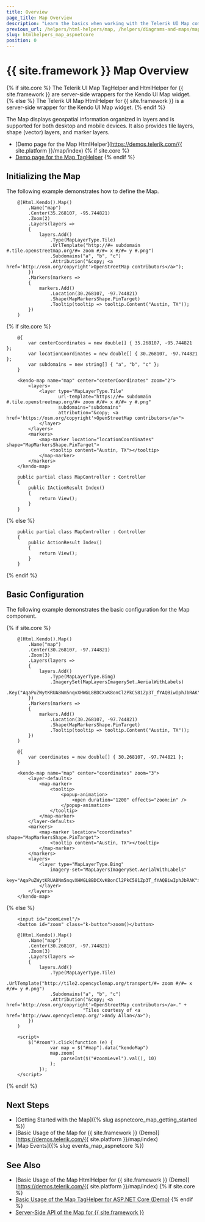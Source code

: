 ```yaml
---
title: Overview
page_title: Map Overview
description: "Learn the basics when working with the Telerik UI Map component for {{ site.framework }}."
previous_url: /helpers/html-helpers/map, /helpers/diagrams-and-maps/map/overview
slug: htmlhelpers_map_aspnetcore
position: 0
---
```


# {{ site.framework }} Map Overview

{% if site.core %}
The Telerik UI Map TagHelper and HtmlHelper for {{ site.framework }} are server-side wrappers for the Kendo UI Map widget.
{% else %}
The Telerik UI Map HtmlHelper for {{ site.framework }} is a server-side wrapper for the Kendo UI Map widget.
{% endif %}

The Map displays geospatial information organized in layers and is supported for both desktop and mobile devices. It also provides tile layers, shape (vector) layers, and marker layers.

* [Demo page for the Map HtmlHelper](https://demos.telerik.com/{{ site.platform }}/map/index)
{% if site.core %}
* [Demo page for the Map TagHelper](https://demos.telerik.com/aspnet-core/map/tag-helper)
{% endif %}

## Initializing the Map

The following example demonstrates how to define the Map.

```HtmlHelper
    @(Html.Kendo().Map()
        .Name("map")
        .Center(35.268107, -95.744821)
        .Zoom(2)
        .Layers(layers =>
        {
            layers.Add()
                .Type(MapLayerType.Tile)
                .UrlTemplate("http://#= subdomain #.tile.openstreetmap.org/#= zoom #/#= x #/#= y #.png")
                .Subdomains("a", "b", "c")
                .Attribution("&copy; <a href='http://osm.org/copyright'>OpenStreetMap contributors</a>");
        })
        .Markers(markers =>
        {
            markers.Add()
                .Location(30.268107, -97.744821)
                .Shape(MapMarkersShape.PinTarget)
                .Tooltip(tooltip => tooltip.Content("Austin, TX"));
        })
    )
```
{% if site.core %}
```TagHelper
    @{
        var centerCoordinates = new double[] { 35.268107, -95.744821 };
        var locationCoordinates = new double[] { 30.268107, -97.744821 };
        var subdomains = new string[] { "a", "b", "c" };
    }

    <kendo-map name="map" center="centerCoordinates" zoom="2">
        <layers>
            <layer type="MapLayerType.Tile"
                   url-template="https://#= subdomain #.tile.openstreetmap.org/#= zoom #/#= x #/#= y #.png"
                   subdomains="subdomains"
                   attribution="&copy; <a href='https://osm.org/copyright'>OpenStreetMap contributors</a>">
            </layer>
        </layers>
        <markers>
            <map-marker location="locationCoordinates" shape="MapMarkersShape.PinTarget">
                <tooltip content="Austin, TX"></tooltip>
            </map-marker>
        </markers>
    </kendo-map>
```
```Controller
    public partial class MapController : Controller
    {
        public IActionResult Index()
        {
            return View();
        }
    }
```
{% else %}
```Controller
    public partial class MapController : Controller
    {
        public ActionResult Index()
        {
            return View();
        }
    }
```
{% endif %}


## Basic Configuration

The following example demonstrates the basic configuration for the Map component.

{% if site.core %}
```HtmlHelper
    @(Html.Kendo().Map()
        .Name("map")
        .Center(30.268107, -97.744821)
        .Zoom(3)
        .Layers(layers =>
        {
            layers.Add()
                .Type(MapLayerType.Bing)
                .ImagerySet(MapLayersImagerySet.AerialWithLabels)
                .Key("AqaPuZWytKRUA8Nm5nqvXHWGL8BDCXvK8onCl2PkC581Zp3T_fYAQBiwIphJbRAK");
        })
        .Markers(markers =>
        {
            markers.Add()
                .Location(30.268107, -97.744821)
                .Shape(MapMarkersShape.PinTarget)
                .Tooltip(tooltip => tooltip.Content("Austin, TX"));
        })
    )
```
```TagHelper
    @{
        var coordinates = new double[] { 30.268107, -97.744821 };
    }

    <kendo-map name="map" center="coordinates" zoom="3">
        <layer-defaults>
            <map-marker>
                <tooltip>
                    <popup-animation>
                        <open duration="1200" effects="zoom:in" />
                    </popup-animation>
                </tooltip>
            </map-marker>
        </layer-defaults>
        <markers>
            <map-marker location="coordinates"  shape="MapMarkersShape.PinTarget">
                <tooltip content="Austin, TX"></tooltip>
            </map-marker>
        </markers>
        <layers>
            <layer type="MapLayerType.Bing"
                imagery-set="MapLayersImagerySet.AerialWithLabels"
                key="AqaPuZWytKRUA8Nm5nqvXHWGL8BDCXvK8onCl2PkC581Zp3T_fYAQBiwIphJbRAK">
            </layer>
        </layers>
    </kendo-map>
```
{% else %}
```HtmlHelper
    <input id="zoomLevel"/>
    <button id="zoom" class="k-button">zoom()</button>

    @(Html.Kendo().Map()
        .Name("map")
        .Center(30.268107, -97.744821)
        .Zoom(3)
        .Layers(layers =>
        {
            layers.Add()
                .Type(MapLayerType.Tile)
                .UrlTemplate("http://tile2.opencyclemap.org/transport/#= zoom #/#= x #/#= y #.png")
                .Subdomains("a", "b", "c")
                .Attribution("&copy; <a href='http://osm.org/copyright'>OpenStreetMap contributors</a>." +
                            "Tiles courtesy of <a href='http://www.opencyclemap.org/'>Andy Allan</a>");
        })
    )

    <script>
        $("#zoom").click(function (e) {
                var map = $("#map").data("kendoMap")
                map.zoom(
                    parseInt($("#zoomLevel").val(), 10)
                );
            });
    </script>
```
{% endif %}

## Next Steps

* [Getting Started with the Map]({% slug aspnetcore_map_getting_started %})
* [Basic Usage of the Map for {{ site.framework }} (Demo)](https://demos.telerik.com/{{ site.platform }}/map/index)
* [Map Events]({% slug events_map_aspnetcore %})

## See Also

* [Basic Usage of the Map HtmlHelper for {{ site.framework }} (Demo)](https://demos.telerik.com/{{ site.platform }}/map/index)
{% if site.core %}
* [Basic Usage of the Map TagHelper for ASP.NET Core (Demo)](https://demos.telerik.com/aspnet-core/map/tag-helper)
{% endif %}
* [Server-Side API of the Map for {{ site.framework }}](/api/map)
